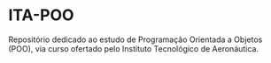 # ITA-POO
Repositório dedicado ao estudo de Programação Orientada a Objetos (POO), via curso ofertado pelo Instituto Tecnológico de Aeronáutica.
